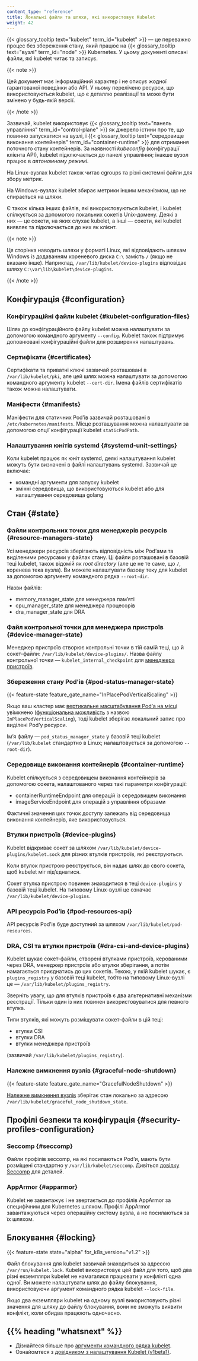 ```yaml
---
content_type: "reference"
title: Локальні файли та шляхи, які використовує Kubelet
weight: 42
---
```


{{< glossary_tooltip text="kubelet" term_id="kubelet" >}} — це переважно процес без збереження стану, який працює на {{< glossary_tooltip text="вузлі" term_id="node" >}} Kubernetes. У цьому документі описані файли, які kubelet читає та записує.

{{< note >}}

Цей документ має інформаційний характер і не описує жодної гарантованої поведінки або API. У ньому перелічено ресурси, що використовуються kubelet, що є деталлю реалізації та може бути змінено у будь-якій версії.

{{< /note >}}

Зазвичай, kubelet використовує {{< glossary_tooltip text="панель управління" term_id="control-plane" >}} як джерело істини про те, що повинно запускатися на вузлі, і {{< glossary_tooltip text="середовище виконання контейнерів" term_id="container-runtime" >}} для отримання поточного стану контейнерів. За наявності _kubeconfig_ (конфігурації клієнта API), kubelet підключається до панелі управління; інакше вузол працює в _автономному режимі_.

На Linux-вузлах kubelet також читає cgroups та різні системні файли для збору метрик.

На Windows-вузлах kubelet збирає метрики іншим механізмом, що не спирається на шляхи.

Є також кілька інших файлів, які використовуються kubelet, і kubelet спілкується за допомогою локальних сокетів Unix-домену. Деякі з них — це сокети, на яких слухає kubelet, а інші — сокети, які kubelet виявляє та підключається до них як клієнт.

{{< note >}}

Ця сторінка наводить шляхи у форматі Linux, які відповідають шляхам Windows із додаванням кореневого диска `C:\` замість `/` (якщо не вказано інше). Наприклад, `/var/lib/kubelet/device-plugins` відповідає шляху `C:\var\lib\kubelet\device-plugins`.

{{< /note >}}

## Конфігурація {#configuration}

### Конфігураційні файли kubelet {#kubelet-configuration-files}

Шлях до конфігураційного файлу kubelet можна налаштувати за допомогою командного аргументу `--config`. Kubelet також підтримує доповнювані конфігураційні файли для розширення налаштувань.

### Сертифікати {#certificates}

Сертифікати та приватні ключі зазвичай розташовані в `/var/lib/kubelet/pki`, але цей шлях можна налаштувати за допомогою командного аргументу kubelet `--cert-dir`. Імена файлів сертифікатів також можна налаштувати.

### Маніфести {#manifests}

Маніфести для статичних Podʼів зазвичай розташовані в `/etc/kubernetes/manifests`. Місце розташування можна налаштувати за допомогою опції конфігурації kubelet `staticPodPath`.

### Налаштування юнітів systemd {#systemd-unit-settings}

Коли kubelet працює як юніт systemd, деякі налаштування kubelet можуть бути визначені в файлі налаштувань systemd. Зазвичай це включає:

- командні аргументи для запуску kubelet
- змінні середовища, що використовуються kubelet або для налаштування середовища golang

## Стан {#state}

### Файли контрольних точок для менеджерів ресурсів {#resource-managers-state}

Усі менеджери ресурсів зберігають відповідність між Podʼами та виділеними ресурсами у файлах стану. Ці файли розташовані в базовій теці kubelet, також відомій як _root directory_ (але це не те саме, що `/`, коренева тека вузла). Ви можете налаштувати базову теку для kubelet за допомогою аргументу командного рядка `--root-dir`.

Назви файлів:

- memory_manager_state для менеджера пам’яті
- cpu_manager_state для менеджера процесорів
- dra_manager_state для DRA

### Файл контрольної точки для менеджера пристроїв {#device-manager-state}

Менеджер пристроїв створює контрольні точки в тій самій теці, що й сокет-файли: `/var/lib/kubelet/device-plugins/`. Назва файлу контрольної точки — `kubelet_internal_checkpoint` для [менеджера пристроїв](/docs/concepts/extend-kubernetes/compute-storage-net/device-plugins/#device-plugin-integration-with-the-topology-manager).

### Збереження стану Podʼів {#pod-status-manager-state}

{{< feature-state feature_gate_name="InPlacePodVerticalScaling" >}}

Якщо ваш кластер має [вертикальне масштабування Podʼа на місці](/docs/concepts/workloads/autoscaling/#in-place-resizing) увімкнено ([функціональна можливість](/docs/reference/command-line-tools-reference/feature-gates/) з назвою `InPlacePodVerticalScaling`), тоді kubelet зберігає локальний запис про виділені Podʼу ресурси.

Імʼя файлу — `pod_status_manager_state` у базовій теці kubelet (`/var/lib/kubelet` стандартно в Linux; налаштовується за допомогою `--root-dir`).

### Середовище виконання контейнерів {#container-runtime}

Kubelet спілкується з середовищем виконання контейнерів за допомогою сокета, налаштованого через такі параметри конфігурації:

- containerRuntimeEndpoint для операцій із середовищем виконання
- imageServiceEndpoint для операцій з управління образами

Фактичні значення цих точок доступу залежать від середовища виконання контейнерів, яке використовується.

### Втулки пристроїв {#device-plugins}

Kubelet відкриває сокет за шляхом `/var/lib/kubelet/device-plugins/kubelet.sock` для різних втулків пристроїв, які реєструються.

Коли втулок пристрою реєструється, він надає шлях до свого сокета, щоб kubelet міг підʼєднатися.

Сокет втулка пристрою повинен знаходитися в теці `device-plugins` у базовій теці kubelet. На типовому Linux-вузлі це означає `/var/lib/kubelet/device-plugins`.

### API ресурсів Podʼів {#pod-resources-api}

API ресурсів Podʼів буде доступний за шляхом `/var/lib/kubelet/pod-resources`.

### DRA, CSI та втулки пристроїв {#dra-csi-and-device-plugins}

Kubelet шукає сокет-файли, створені втулками пристроїв, керованими через DRA, менеджер пристроїв або втулки зберігання, а потім намагається приєднатись до цих сокетів. Текою, у якій kubelet шукає, є `plugins_registry` у базовій теці kubelet, тобто на типовому Linux-вузлі це — `/var/lib/kubelet/plugins_registry`.

Зверніть увагу, що для втулків пристроїв є два альтернативні механізми реєстрації. Тільки один із них повинен використовуватися для певного втулка.

Типи втулків, які можуть розміщувати сокет-файли в цій теці:

- втулки CSI
- втулки DRA
- втулки менеджера пристроїв

(зазвичай `/var/lib/kubelet/plugins_registry`).

### Належне вимкнення вузлів {#graceful-node-shutdown}

{{< feature-state feature_gate_name="GracefulNodeShutdown" >}}

[Належне вимкнення вузлів](/docs/concepts/cluster-administration/node-shutdown/#graceful-node-shutdown) зберігає стан локально за адресою `/var/lib/kubelet/graceful_node_shutdown_state`.

## Профілі безпеки та конфігурація {#security-profiles-configuration}

### Seccomp {#seccomp}

Файли профілів seccomp, на які посилаються Podʼи, мають бути розміщені стандартно у `/var/lib/kubelet/seccomp`. Дивіться [довідку Seccomp](/docs/reference/node/seccomp/) для деталей.

### AppArmor {#apparmor}

Kubelet не завантажує і не звертається до профілів AppArmor за специфічним для Kubernetes шляхом. Профілі AppArmor завантажуються через операційну систему вузла, а не посилаються за їх шляхом.

## Блокування {#locking}

{{< feature-state state="alpha" for_k8s_version="v1.2" >}}

Файл блокування для kubelet зазвичай знаходиться за адресою `/var/run/kubelet.lock`. Kubelet використовує цей файл для того, щоб два різні екземпляри kubelet не намагалися працювати у конфлікті одна одної.
Ви можете налаштувати шлях до файлу блокування, використовуючи аргумент командного рядка kubelet `--lock-file`.

Якщо два екземпляри kubelet на одному вузлі використовують різні значення для шляху до файлу блокування, вони не зможуть виявити конфлікт, коли обидва працюють одночасно.

## {{% heading "whatsnext" %}}

- Дізнайтеся більше про [аргументи командного рядка kubelet](/docs/reference/command-line-tools-reference/kubelet/).
- Ознайомтеся з [довідником з налаштування Kubelet (v1beta1)](/docs/reference/config-api/kubelet-config.v1beta1/).
